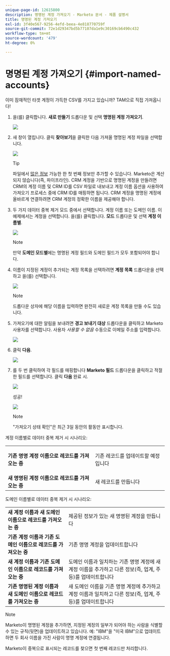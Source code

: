 ```yaml
---
unique-page-id: 12615800
description: 명명된 계정 가져오기 - Marketo 문서 - 제품 설명서
title: 명명된 계정 가져오기
exl-id: 3f40e567-9256-4efd-beea-4e818770759f
source-git-commit: 72e1d29347bd5b77107da1e9c30169cb6490c432
workflow-type: tm+mt
source-wordcount: '479'
ht-degree: 0%

---
```


# 명명된 계정 가져오기 {#import-named-accounts}

이미 잠재적인 타겟 계정이 가득한 CSV를 가지고 있습니까? TAM으로 직접 가져옵니다!

1. 을(를) 클릭합니다. **새로 만들기** 드롭다운 및 선택 **명명된 계정 가져오기**.

   ![](assets/inaone.png)

1. 새 창이 열립니다. 클릭 **찾아보기**&#x200B;을 클릭한 다음 가져올 명명된 계정 파일을 선택합니다.

   ![](assets/inatwo.png)

   >[!TIP]
   >
   >파일에서 [많은 정보](/help/marketo/product-docs/target-account-management/target/named-accounts/named-account-overview.md#named-account-attributes) 가능한 한 첫 번째 정보만 추가할 수 있습니다. Marketo은 계산되지 않습니다(즉, 파이프라인). CRM 계정을 기반으로 명명된 계정을 만들려면 CRM의 계정 이름 및 CRM ID를 CSV 파일로 내보내고 계정 이름 옵션을 사용하여 가져오기 프로세스 중에 CRM ID를 매핑하면 됩니다. CRM 계정을 명명된 계정에 올바르게 연결하려면 CRM 계정의 정확한 이름을 제공해야 합니다.

1. 두 가지 데이터 중복 제거 모드 중에서 선택합니다. 계정 이름 또는 도메인 이름. 이 예제에서는 계정을 선택합니다. 을(를) 클릭합니다. **모드** 드롭다운 및 선택 **계정 이름별**.

   ![](assets/inathree.png)

   >[!NOTE]
   >
   >만약 **도메인 모드별**&#x200B;에는 명명된 계정 필드와 도메인 필드가 모두 포함되어야 합니다.

1. 이름이 지정된 계정이 추가되는 계정 목록을 선택하려면 **계정 목록** 드롭다운을 선택하고 을(를) 선택합니다.

   ![](assets/inafour.png)

   >[!NOTE]
   >
   >드롭다운 상자에 해당 이름을 입력하면 완전히 새로운 계정 목록을 만들 수도 있습니다.

1. 가져오기에 대한 알림을 보내려면 **경고 보내기 대상** 드롭다운을 클릭하고 Marketo 사용자를 선택합니다. 사용자 _사용할 수 없음_ 수동으로 이메일 주소를 입력합니다.

   ![](assets/inafive-2.png)

1. 클릭 **다음**.

   ![](assets/inasix-2.png)

1. 를 두 번 클릭하여 각 필드를 매핑합니다 **Marketo 필드** 드롭다운을 클릭하고 적절한 필드를 선택합니다. 클릭 **다음** 완료 시.

   ![](assets/inaseven.png)

   성공!

   ![](assets/inanine.png)

   >[!NOTE]
   >
   >&quot;가져오기 상태 확인&quot;은 최근 3일 동안의 활동만 표시합니다.

계정 이름별로 데이터 중복 제거 시 시나리오:

<table> 
 <tbody> 
  <tr> 
   <td><strong>기존 명명 계정 이름으로 레코드를 가져오는 중</strong></td> 
   <td><p>기존 레코드를 업데이트할 예정입니다</p></td> 
  </tr> 
  <tr> 
   <td><strong>새 명명된 계정 이름으로 레코드를 가져오는 중</strong></td> 
   <td>새 레코드를 만듭니다</td> 
  </tr> 
 </tbody> 
</table>

도메인 이름별로 데이터 중복 제거 시 시나리오:

<table> 
 <tbody> 
  <tr> 
   <td><strong>새 계정 이름과 새 도메인 이름으로 레코드를 가져오는 중</strong></td> 
   <td>제공된 정보가 있는 새 명명된 계정을 만듭니다</td> 
  </tr> 
  <tr> 
   <td><strong>기존 계정 이름과 기존 도메인 이름으로 레코드를 가져오는 중</strong></td> 
   <td>기존 명명 계정을 업데이트합니다</td> 
  </tr> 
   <tr> 
   <td><strong>새 계정 이름과 기존 도메인 이름으로 레코드를 가져오는 중</strong></td> 
   <td>도메인 이름과 일치하는 기존 명명 계정에 새 계정 이름을 추가하고 다른 정보(즉, 업계, 주 등)를 업데이트합니다</td> 
  </tr> 
  <tr> 
   <td><strong>기존 명명된 계정 이름과 새 도메인 이름으로 레코드를 가져오는 중</strong></td> 
   <td>새 도메인 이름을 기존 명명 계정에 추가하고 계정 이름과 일치하고 다른 정보(즉, 업계, 주 등)를 업데이트합니다</td> 
  </tr> 
 </tbody> 
</table>

>[!NOTE]
>
>Marketo이 명명된 계정을 추가하면, 지정된 계정의 일부가 되어야 하는 사람을 식별할 수 있는 규칙(뒷면)을 업데이트하고 있습니다. 예: &quot;IBM&quot;을 &quot;미국 IBM&quot;으로 업데이트하면 두 회사 이름을 가진 사람이 명명 계정에 연결됩니다.

Marketo이 중복으로 표시되는 레코드를 찾으면 첫 번째 레코드만 처리합니다.
